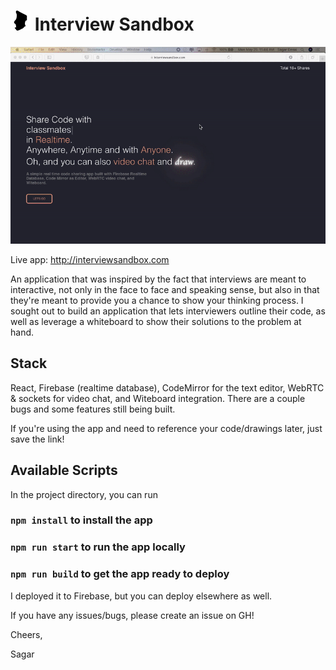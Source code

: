 # ![Chad](./client/public/chad.png) Interview Sandbox

![Flow](./client/public/Final.gif)

Live app: http://interviewsandbox.com

An application that was inspired by the fact that interviews are meant to interactive, not only in the face to face and speaking sense, but also in that they're meant to provide you a chance to show your thinking process. I sought out to build an application that lets interviewers outline their code, as well as leverage a whiteboard to show their solutions to the problem at hand.

## Stack

React, Firebase (realtime database), CodeMirror for the text editor, WebRTC & sockets for video chat, and Witeboard integration. There are a couple bugs and some features still being built.

If you're using the app and need to reference your code/drawings later, just save the link!

## Available Scripts

In the project directory, you can run

### `npm install` to install the app

### `npm run start` to run the app locally

### `npm run build` to get the app ready to deploy

I deployed it to Firebase, but you can deploy elsewhere as well.

If you have any issues/bugs, please create an issue on GH!

Cheers,

Sagar

